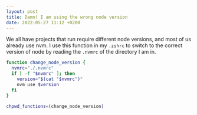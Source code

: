 ```yaml
---
layout: post
title: Damn! I am using the wrong node version
date: 2022-05-27 11:12 +0200
---
```


We all have projects that run require different node versions, and most of us already use nvm. I use this function in my `.zshrc` to switch to the correct version of node by reading the `.nvmrc` of the directory I am in.

```zsh
function change_node_version {
  nvmrc="./.nvmrc"
  if [ -f "$nvmrc" ]; then
    version="$(cat "$nvmrc")"
    nvm use $version
  fi
}

chpwd_functions=(change_node_version)
```
